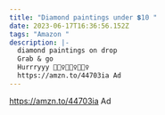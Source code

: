```yaml
---
title: "Diamond paintings under 💲10 "
date: 2023-06-17T16:36:56.152Z
tags: "Amazon "
description: |-
  diamond paintings on drop 
  Grab & go 
  Hurrryyy 🏃🏻‍♀️🏃🏻‍♀️🏃🏻‍♀️
  https://amzn.to/44703ia Ad
---
```

 https://amzn.to/44703ia Ad